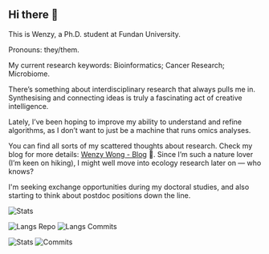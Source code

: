 ## Hi there 👋

<!--
**WenzyWong/WenzyWong** is a ✨ _special_ ✨ repository because its `README.md` (this file) appears on your GitHub profile.

Here are some ideas to get you started:

- 🔭 I’m currently working on ...
- 🌱 I’m currently learning ...
- 👯 I’m looking to collaborate on ...
- 🤔 I’m looking for help with ...
- 💬 Ask me about ...
- 📫 How to reach me: ...
- 😄 Pronouns: ...
- ⚡ Fun fact: ...
-->

This is Wenzy, a Ph.D. student at Fundan University. 

Pronouns: they/them.

My current research keywords: Bioinformatics; Cancer Research; Microbiome.

There’s something about interdisciplinary research that always pulls me in. Synthesising and connecting ideas is truly a fascinating act of creative intelligence. 

Lately, I’ve been hoping to improve my ability to understand and refine algorithms, as I don’t want to just be a machine that runs omics analyses.

You can find all sorts of my scattered thoughts about research. Check my blog for more details: [Wenzy Wong - Blog](https://wenzywong.blog/) 💭. Since I’m such a nature lover (I’m keen on hiking), I might well move into ecology research later on — who knows?

I'm seeking exchange opportunities during my doctoral studies, and also starting to think about postdoc positions down the line.

![Stats](https://github-profile-summary-cards.vercel.app/api/cards/profile-details?username=WenzyWong&theme=gotham)

![Langs Repo](http://github-profile-summary-cards.vercel.app/api/cards/repos-per-language?username=WenzyWong&theme=gotham) ![Langs Commits](http://github-profile-summary-cards.vercel.app/api/cards/most-commit-language?username=WenzyWong&theme=gotham)

![Stats](http://github-profile-summary-cards.vercel.app/api/cards/stats?username=WenzyWong&theme=gotham) ![Commits](http://github-profile-summary-cards.vercel.app/api/cards/productive-time?username=WenzyWong&theme=gotham&utcOffset=8)
